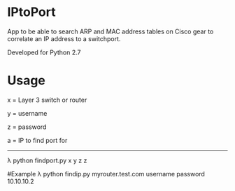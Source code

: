 # IPtoPort

App to be able to search ARP and MAC address tables on Cisco gear to correlate an IP address to a switchport. 

Developed for Python 2.7

# Usage

x = Layer 3 switch or router

y = username

z = password

a = IP to find port for

---
λ python findport.py x y z z

#Example
λ python findip.py myrouter.test.com username password 10.10.10.2
